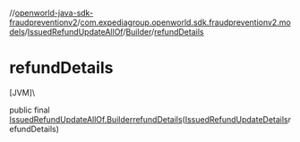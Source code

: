 //[openworld-java-sdk-fraudpreventionv2](../../../../index.md)/[com.expediagroup.openworld.sdk.fraudpreventionv2.models](../../index.md)/[IssuedRefundUpdateAllOf](../index.md)/[Builder](index.md)/[refundDetails](refund-details.md)

# refundDetails

[JVM]\

public final [IssuedRefundUpdateAllOf.Builder](index.md)[refundDetails](refund-details.md)([IssuedRefundUpdateDetails](../../-issued-refund-update-details/index.md)refundDetails)
